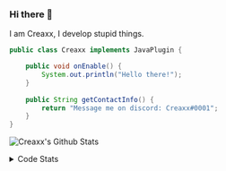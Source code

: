 ### Hi there 👋

I am Creaxx, I develop stupid things. 

```java
public class Creaxx implements JavaPlugin {

    public void onEnable() {
        System.out.println("Hello there!");
    }
    
    public String getContactInfo() {
        return "Message me on discord: Creaxx#0001";
    }
}
```

![Creaxx's Github Stats](https://github-readme-stats.vercel.app/api?username=CreaxxOG&show_icons=true&theme=dark&count_private=true)

<details>
  <summary>Code Stats</summary>

<!--START_SECTION:waka-->
![Code Time](http://img.shields.io/badge/Code%20Time-685%20hrs%2055%20mins-blue)

![Lines of code](https://img.shields.io/badge/From%20Hello%20World%20I%27ve%20Written-70%20Thousand%20lines%20of%20code-blue)

**🐱 My GitHub Data** 

> 🏆 293 Contributions in the Year 2022
 > 
> 📦 226.7 kB Used in GitHub's Storage 
 > 
> 🚫 Not Opted to Hire
 > 
> 📜 3 Public Repositories 
 > 
> 🔑 2 Private Repositories  
 > 
**I'm a Night 🦉** 

```text
🌞 Morning    6 commits      █░░░░░░░░░░░░░░░░░░░░░░░░   4.69% 
🌆 Daytime    43 commits     ████████░░░░░░░░░░░░░░░░░   33.59% 
🌃 Evening    65 commits     ████████████░░░░░░░░░░░░░   50.78% 
🌙 Night      14 commits     ██░░░░░░░░░░░░░░░░░░░░░░░   10.94%

```
📅 **I'm Most Productive on Wednesday** 

```text
Monday       21 commits     ████░░░░░░░░░░░░░░░░░░░░░   16.41% 
Tuesday      30 commits     █████░░░░░░░░░░░░░░░░░░░░   23.44% 
Wednesday    43 commits     ████████░░░░░░░░░░░░░░░░░   33.59% 
Thursday     2 commits      ░░░░░░░░░░░░░░░░░░░░░░░░░   1.56% 
Friday       9 commits      █░░░░░░░░░░░░░░░░░░░░░░░░   7.03% 
Saturday     17 commits     ███░░░░░░░░░░░░░░░░░░░░░░   13.28% 
Sunday       6 commits      █░░░░░░░░░░░░░░░░░░░░░░░░   4.69%

```


📊 **This Week I Spent My Time On** 

```text
💬 Programming Languages: 
Java                     33 hrs 55 mins      ██████████████████████░░░   89.99% 
XML                      1 hr 45 mins        █░░░░░░░░░░░░░░░░░░░░░░░░   4.65% 
YAML                     52 mins             ░░░░░░░░░░░░░░░░░░░░░░░░░   2.31% 
Kotlin                   27 mins             ░░░░░░░░░░░░░░░░░░░░░░░░░   1.22% 
TypeScript               22 mins             ░░░░░░░░░░░░░░░░░░░░░░░░░   1.01%

🔥 Editors: 
IntelliJ                 37 hrs 34 mins      █████████████████████████   100.0%

```

**I Mostly Code in Java** 

```text
Java                     3 repos             ████████████░░░░░░░░░░░░░   50.0% 
EJS                      1 repo              ████░░░░░░░░░░░░░░░░░░░░░   16.67% 
Kotlin                   1 repo              ████░░░░░░░░░░░░░░░░░░░░░   16.67% 
Python                   1 repo              ████░░░░░░░░░░░░░░░░░░░░░   16.67%

```



 Last Updated on 16/08/2022 18:33:11 UTC
<!--END_SECTION:waka-->
</details>
